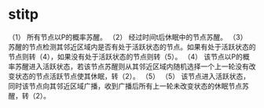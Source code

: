 # stitp
（1）	所有节点以P的概率苏醒。
（2）	经过时间t后休眠中的节点苏醒。
（3）	苏醒的节点检测其邻近区域内是否有处于活跃状态的节点。如果有处于活跃状态的节点则转（4），如果没有处于活跃状态的节点则转（5）。
（4）	该节点以P的概率苏醒进入活跃状态，若该节点苏醒则从其邻近区域内随机选择一个上一轮没有改变状态的节点活跃节点使其休眠，转（2）。
（5）	（5）	该节点进入活跃状态，同时该节点向其邻近区域广播，收到广播后所有上一轮未改变状态的休眠节点苏醒，转（2）。
